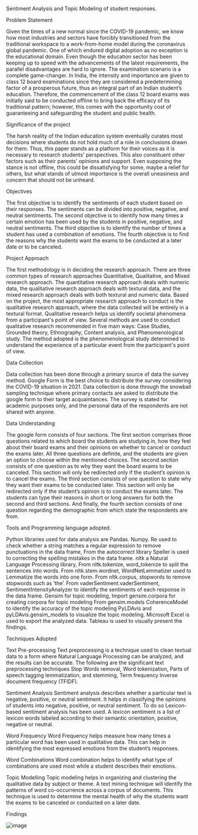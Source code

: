 Sentiment Analysis and Topic Modeling of student responses.

Problem Statement

Given the times of a new normal since the COVID-19 pandemic, we know how most industries and sectors have forcibly transitioned from the traditional workspace to a work-from-home model during the coronavirus global pandemic. One of which endured digital adoption as no exception is the educational domain.
Even though the education sector has been keeping up to speed with the advancements of the latest requirements, the parallel disadvantages are hard to ignore. The examination scenario is a complete game-changer. In India, the intensity and importance are given to class 12 board examinations since they are considered a predetermining factor of a prosperous future, thus an integral part of an Indian student’s education. Therefore, the commencement of the class 12 board exams was initially said to be conducted offline to bring back the efficacy of its traditional pattern; however, this comes with the opportunity cost of guaranteeing and safeguarding the student and public health.

Significance of the project

The harsh reality of the Indian education system eventually curates most decisions where students do not hold much of a role in conclusions drawn for them. Thus, this paper stands as a platform for their voices as it is necessary to research students' perspectives. This also constituent other factors such as their parents' opinions and support. Even supposing the stance is not offline, this could be dissatisfying for some, maybe a relief for others, but what stands of utmost importance is the overall uneasiness and concern that should not be unheard.

Objectives

The first objective is to identify the sentiments of each student based on their responses. The sentiments can be divided into positive, negative, and neutral sentiments. 
The second objective is to identify how many times a certain emotion has been used by the students in positive, negative, and neutral sentiments. 
The third objective is to identify the number of times a student has used a combination of emotions. 
The fourth objective is to find the reasons why the students want the exams to be conducted at a later date or to be canceled.

Project Approach

The first methodology is in deciding the research approach. There are three common types of research approaches Quantitative, Qualitative, and Mixed research approach. The quantitative research approach deals with numeric data, the qualitative research approach deals with textural data, and the mixed research approach deals with both textural and numeric data. 
Based on the project, the most appropriate research approach to conduct is the qualitative research approach, where the data collected will be entirely in a textural format. Qualitative research helps us identify societal phenomena from a participant's point of view.
Several methods are used to conduct qualitative research recommended in five main ways: Case Studies, Grounded theory, Ethnography, Content analysis, and Phenomenological study. The method adopted is the phenomenological study determined to understand the experience of a particular event from the participant's point of view.

Data Collection

Data collection has been done through a primary source of data the survey method. Google Form is the best choice to distribute the survey considering the COVID-19 situation in 2021. Data collection is done through the snowball sampling technique where primary contacts are asked to distribute the google form to their target acquaintances. The survey is stated for academic purposes only, and the personal data of the respondents are not shared with anyone.

Data Understanding

The google form consists of four sections. 
The first section comprises three questions related to which board the students are studying in, how they feel about their board exams and their opinions on whether to cancel or conduct the exams later. All three questions are definite, and the students are given an option to choose within the mentioned choices. 
The second section consists of one question as to why they want the board exams to be canceled. This section will only be redirected only if the student’s opinion is to cancel the exams. 
The third section consists of one question to state why they want their exams to be conducted later. This section will only be redirected only if the student’s opinion is to conduct the exams later. The students can type their reasons in short or long answers for both the second and third sections. 
And finally, the fourth section consists of one question regarding the demographic from which state the respondents are from.

Tools and Programming language adopted.

Python libraries used for data analysis are 
Pandas.
Numpy.
Re used to check whether a string matches a regular expression to remove punctuations in the data frame, 
From the autocorrect library Speller is used to correcting the spelling mistakes in the data frame. 
nltk a Natural Language Processing library, 
From nltk.tokenize, word_tokenize to split the sentences into words.
From nltk.stem.wordnet, WordNetLemmatizer used to Lemmatize the words into one form. 
From nltk.corpus, stopwords to remove stopwords such as ‘the’.
From vaderSentiment.vaderSentiment, SentimentIntensityAnalyzer to identify the sentiments of each response in the data frame. 
Gensim for topic modeling, 
Import gensim.corpora for creating corpora for topic modeling
From gensim.models CoherenceModel to identify the accuracy of the topic modeling
PyLDAvis and pyLDAvis.gensim_models to visualize the topic modeling.
Microsoft Excel is used to export the analyzed data.
Tableau is used to visually present the findings.

Techniques Adopted

Text Pre-processing
Text preprocessing is a technique used to clean textual data to a form where Natural Language Processing can be analyzed, and the results can be accurate. 
The following are the significant text preprocessing techniques Stop Words removal, Word tokenization, Parts of speech tagging lemmatization, and stemming, Term frequency Inverse document frequency (TFIDF).

Sentiment Analysis
Sentiment analysis describes whether a particular text is negative, positive, or neutral sentiment. It helps in classifying the opinions of students into negative, positive, or neutral sentiment. To do so Lexicon-based sentiment analysis has been used. A lexicon sentiment is a list of lexicon words labeled according to their semantic orientation, positive, negative or neutral. 

Word Frequency
Word Frequency helps measure how many times a particular word has been used in qualitative data. This can help in identifying the most expressed emotions from the student’s responses.

Word Combinations
Word combination helps to identify what type of combinations are used most while a student describes their emotions.

Topic Modelling
Topic modeling helps in organizing and clustering the qualitative data by subject or theme. A text mining technique will identify the patterns of word co-occurrence across a corpus of documents. This technique is used to determine the mental health of why the students want the exams to be canceled or conducted on a later date.


Findings

![image](https://user-images.githubusercontent.com/86551004/187086579-a3f78802-3a3b-4039-b1ca-2e47ec4c14e1.png)

